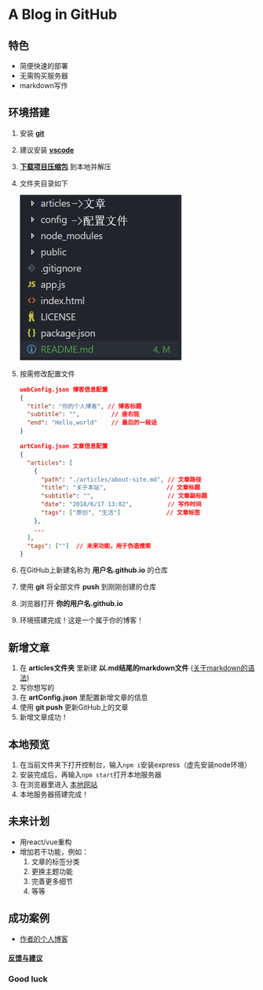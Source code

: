 # A Blog in GitHub

## 特色

* 简便快速的部署
* 无需购买服务器
* markdown写作

## 环境搭建

1. 安装 **[git](https://git-scm.com/downloads)**
2. 建议安装 **[vscode](https://code.visualstudio.com/)**
3. **[下载项目压缩包](https://github.com/freetes/A-Blog-in-GitHub/archive/master.zip)** 到本地并解压
4. 文件夹目录如下
   
   ![目录信息](./public/img/directory.png)
5. 按需修改配置文件
    ```json
    webConfig.json 博客信息配置
    {
      "title": "你的个人博客", // 博客标题
      "subtitle": "",         // 座右铭
      "end": "Hello,world"    // 最后的一段话
    }
    ```
    ```json
    artConfig.json 文章信息配置
    {
      "articles": [
        {
          "path": "./articles/about-site.md", // 文章路径
          "title": "关于本站",                 // 文章标题
          "subtitle": "",                     // 文章副标题
          "date": "2018/6/17 13:02",          // 写作时间
          "tags": ["原创", "生活"]             // 文章标签
        },
        ...
      ],
      "tags": [""]  // 未来功能，用于伪造搜索
    }
    ```
6. 在GitHub上新建名称为 **用户名.github.io** 的仓库
7. 使用 **git** 将全部文件 **push** 到刚刚创建的仓库
8. 浏览器打开 **你的用户名.github.io**
9. 环境搭建完成！这是一个属于你的博客！

## 新增文章

1. 在 **articles文件夹** 里新建 **以.md结尾的markdown文件** ([关于markdown的语法](https://freetes.github.io/#Markdown语法))
2. 写你想写的
3. 在 **artConfig.json** 里配置新增文章的信息
4. 使用 **git push** 更新GitHub上的文章
5. 新增文章成功！

## 本地预览

1. 在当前文件夹下打开控制台，输入`npm i`安装express（虚先安装node环境）
2. 安装完成后，再输入`npm start`打开本地服务器
3. 在浏览器里进入 [本地网站](http://localhost:3000)
4. 本地服务器搭建完成！

## 未来计划

* 用react/vue重构
* 增加若干功能，例如：
  1. 文章的标签分类
  2. 更换主题功能
  3. 完善更多细节
  4. 等等

## 成功案例

* [作者的个人博客](https://freetes.github.io/)

#### [反馈与建议](https://github.com/freetes/A-Blog-in-GitHub/issues/new)

### Good luck

